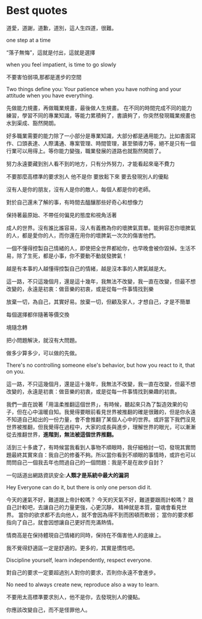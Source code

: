 # Best quotes

道愛，道謝，道歉，道別，這人生四道，很難。 

one step at a time 

“落子無悔”，這就是付出，這就是選擇

when you feel impatient, is time to go slowly

不要害怕弱項,那都是進步的空間

Two things define you: Your patience when you have nothing and your attitude when you have everything.

先做能力規畫，再做職業規畫，最後做人生規畫。 在不同的時間完成不同的能力練習，學習不同的專業知識，等能力累積夠了，書讀夠了，你突然發現職業規畫也水到渠成、豁然開朗。

好多職業需要的能力除了一小部分是專業知識，大部分都是通用能力。比如書面寫作、口頭表達、人際溝通、專案管理、時間管理，甚至領導力等，絕不是只有一個行業可以用得上。等你能力變強，職業發展的道路也就豁然開朗了。

努力永遠要藏到別人看不到的地方，只有分外努力，才能看起來毫不費力

不要那麼高標準的要求別人 他不是你 要放鬆下來 要去發現別人的優點

沒有人是你的朋友，沒有人是你的敵人，每個人都是你的老師。

對於自己還未了解的事，有時間去醞釀那些好奇心和想像力

保持著最原始、不帶任何偏見的態度和視角活著

成人的世界。沒有誰比誰容易，沒人有義務為你的壞脾氣買單。能夠容忍你壞脾氣的人，都是愛你的人，而你還在用你的壞脾氣一次次的傷害他們。

一個不懂得控製自己情緒的人，即使把全世界都給你，也早晚會被你毀掉。生活不易，除了生死，都是小事，你不要動不動就發脾氣！

越是有本事的人越懂得控製自己的情緒，越是沒本事的人脾氣越是大。

這一路，不只這幾個月，還是這十幾年，我無法不改變，我一直在改變，但最不想改變的，永遠是初衷：做音樂的初衷，或是從每一件事情找到樂

放棄一切，為自己，其實好易。放棄一切，但顧及家人，才想自己，才是不簡單

 每個選擇都伴隨著等價交換

境隨念轉

把小問題解決，就沒有大問題。

做多少算多少，可以做的先做。

There's no controlling someone else's behavior, but how you react to it, that on you.

 這一路，不只這幾個月，還是這十幾年，我無法不改變，我一直在改變，但最不想改變的，永遠是初衷：做音樂的初衷，或是從每一件事情找到樂趣的初衷。

 我們一直在說著「用溫柔推翻這個世界」，有時候，聽起來只為了製造效果的句子，但在心中溫暖自知。我覺得要眼前看見世界被推翻的確是很難的，但是你永遠不知道自己給出的一份力量，會不會推翻了某個人心中的世界。或許當下我們沒見世界被推翻，但我覺得在過程中，大家的成長與進步，理解世界的眼光，可以漸漸從去推翻世界，**進階到，無法被這個世界推翻。**

 活到三十多歲了，有時候當我看到人事物不順眼時，我仔細檢討一切，發現其實問題最終其實來自：我自己的修養不夠。所以當你看到不順眼的事情時，或許也可以問問自己一個我去年也問過自己的一個問題：我是不是在故步自封？

 一句話道出網路資訊安全:**人類才是系統中最大的漏洞**

Hey Everyone can do it, but there is only one person did  it.

今天的運氣不好，難道跟上帝計較嗎？ 今天的天氣不好，難道要跟雨計較嗎？ 跟自己計較吧，去讓自己的力量更強，心更沉靜， 精神就是本質，靈魂會看見世界。 當你的欲求都不去向他人，就不會因為得不到而困頓而軟弱； 當你的要求都指向了自己，就會因想讓自己更好而充滿熱情。

情商高是在保持體現自己情緒的同時，保持在不傷害他人的底線上。

我不覺得舒適區一定是舒適的。更多的，其實是慣性吧。

Discipline yourself, learn independently, respect everyone.

對自己的要求一定要超過別人對你的要求，否則你永遠不會進步。

No need to always create new, reproduce also a way to learn.

不要用太高標準要求別人，他不是你，去發現別人的優點。

你應該改變自己，而不是怪罪他人。

























